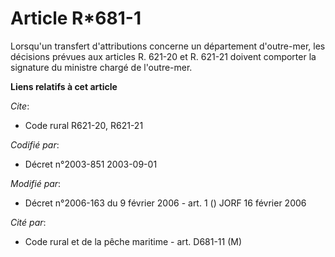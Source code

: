 # Article R*681-1

Lorsqu'un transfert d'attributions concerne un département d'outre-mer, les décisions prévues aux articles R. 621-20 et R.
621-21 doivent comporter la signature du ministre chargé de l'outre-mer.

**Liens relatifs à cet article**

_Cite_:

  - Code rural R621-20, R621-21

_Codifié par_:

  - Décret n°2003-851 2003-09-01

_Modifié par_:

  - Décret n°2006-163 du 9 février 2006 - art. 1 () JORF 16 février 2006

_Cité par_:

  - Code rural et de la pêche maritime - art. D681-11 (M)
